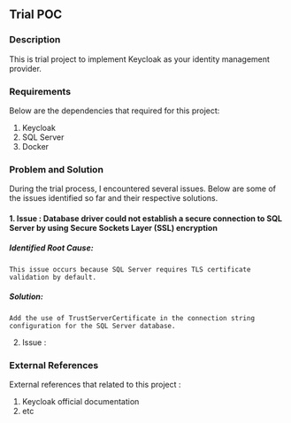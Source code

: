 ## Trial POC

### Description

This is trial project to implement Keycloak as your identity management provider.

### Requirements

Below are the dependencies that required for this project:

1. Keycloak
2. SQL Server
3. Docker

### Problem and Solution

During the trial process, I encountered several issues. Below are some of the issues identified so far and their respective solutions.

#### 1. Issue : Database driver could not establish a secure connection to SQL Server by using Secure Sockets Layer (SSL) encryption

##### Identified Root Cause:

    This issue occurs because SQL Server requires TLS certificate validation by default.

##### Solution:

    Add the use of TrustServerCertificate in the connection string configuration for the SQL Server database.

2. Issue :

### External References

External references that related to this project :

1. Keycloak official documentation
2. etc
